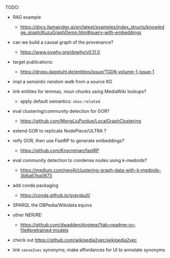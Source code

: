 TODO:

  * RAG example
    - https://docs.llamaindex.ai/en/latest/examples/index_structs/knowledge_graph/KuzuGraphDemo.html#query-with-embeddings


  * can we build a causal graph of the provenance?
    - https://www.pywhy.org/dowhy/v0.11.1/

  * target publications:
    - https://drops.dagstuhl.de/entities/issue/TGDK-volume-1-issue-1

  * impl a _semantic random walk_ from a source KG

  * link entities for lemmas, noun chunks using MediaWiki lookups?
    - apply default semantics: `skos:related`

  * eval clustering/community detection for GOR?
    - https://github.com/MengLiuPurdue/LocalGraphClustering

  * extend GOR to replicate NodePiece/ULTRA ?

  * reify GOR, then use FastRP to generate embeddings?
    - https://github.com/Knorreman/fastRP

  * eval community detection to condense nodes using k-medoids?
    - https://medium.com/neo4j/clustering-graph-data-with-k-medoids-3b6a67ea0873

  * add conda packaging
    - https://conda.github.io/grayskull/


  * SPARQL the DBPedia/Wikidata equivs

  * other NER/RE:
    - https://github.com/dwadden/dygiepp?tab=readme-ov-file#pretrained-models

  * check out https://github.com/wikipedia2vec/wikipedia2vec

  * link `sense2vec` synonyms; make affordances for UI to annotate synonyms
